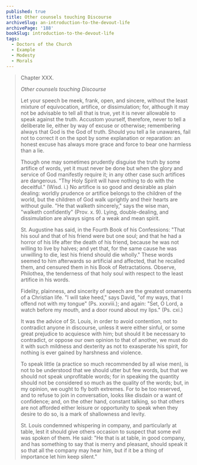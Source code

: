 ```yaml
---
published: true
title: Other counsels touching Discourse
archiveSlug: an-introduction-to-the-devout-life
archivePage: '188'
bookSlug: introduction-to-the-devout-life
tags:
  - Doctors of the Church
  - Example
  - Modesty
  - Morals
---
```


> Chapter XXX.
>
> *Other counsels touching Discourse*
>
> Let your speech be meek, frank, open, and sincere, without the least mixture of equivocation, artifice, or dissimulation; for, although it may not be advisable to tell all that is true, yet it is never allowable to speak against the truth. Accustom yourself, therefore, never to tell a deliberate lie, either by way of excuse or otherwise; remembering always that God is the God of truth. Should you tell a lie unawares, fail not to correct it on the spot by some explanation or reparation: an honest excuse has always more grace and force to bear one harmless than a lie.
>
> Though one may sometimes prudently disguise the truth by some artifice of words, yet it must never be done but when the glory and service of God manifestly require it; in any other case such artifices are dangerous. "Thy Holy Spirit will have nothing to do with the deceitful." (Wisd. i.) No artifice is so good and desirable as plain dealing: worldly prudence or artifice belongs to the children of the world, but the children of God walk uprightly and their hearts are without guile. "He that walketh sincerely," says the wise man, "walketh confidently" (Prov. x. 9). Lying, double-dealing, and dissimulation are always signs of a weak and mean spirit.
>
> St. Augustine has said, in the Fourth Book of his Confessions: "That his soul and that of his friend were but one soul; and that he had a horror of his life after the death of his friend, because he was not willing to live by halves; and yet that, for the same cause he was unwilling to die, lest his friend should die wholly." These words seemed to him afterwards so artificial and affected, that he recalled them, and censured them in his Book of Retractations. Observe, Philothea, the tenderness of that holy soul with respect to the least artifice in his words.
>
> Fidelity, plainness, and sincerity of speech are the greatest ornaments of a Christian life. "I will take heed," says David, "of my ways, that I offend not with my tongue" (Ps. xxxviii.); and again: "Set, O Lord, a watch before my mouth, and a door round about my lips." (Ps. cxi.)
>
> It was the advice of St. Louis, in order to avoid contention, not to contradict anyone in discourse, unless it were either sinful, or some great prejudice to acquiesce with him; but should it be necessary to contradict, or oppose our own opinion to that of another, we must do it with such mildness and dexterity as not to exasperate his spirit, for nothing is ever gained by harshness and violence.
>
> To speak little (a practice so much recommended by all wise men), is not to be understood that we should utter but few words, but that we should not speak unprofitable words; for in speaking the quantity should not be considered so much as the quality of the words; but, in my opinion, we ought to fly both extremes. For to be too reserved, and to refuse to join in conversation, looks like disdain or a want of confidence; and, on the other hand, constant talking, so that others are not afforded either leisure or opportunity to speak when they desire to do so, is a mark of shallowness and levity.
>
> St. Louis condemned whispering in company, and particularly at table, lest it should give others occasion to suspect that some evil was spoken of them. He said: "He that is at table, in good company, and has something to say that is merry and pleasant, should speak it so that all the company may hear him, but if it be a thing of importance let him keep silent."
